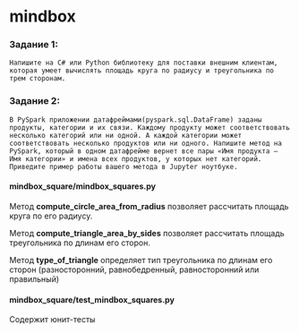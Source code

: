 # mindbox

### Задание 1:

`Напишите на C# или Python библиотеку для поставки внешним клиентам, которая умеет вычислять площадь круга по радиусу и треугольника по трем сторонам.`

### Задание 2:

`В PySpark приложении датафреймами(pyspark.sql.DataFrame) заданы продукты, категории и их связи. Каждому продукту может соответствовать несколько категорий или ни одной. А каждой категории может соответствовать несколько продуктов или ни одного. Напишите метод на PySpark, который в одном датафрейме вернет все пары «Имя продукта – Имя категории» и имена всех продуктов, у которых нет категорий. Приведите пример работы вашего метода в Jupyter ноутбуке.`



#### mindbox_square/mindbox_squares.py

Метод **compute_circle_area_from_radius** позволяет рассчитать площадь круга по его радиусу.

Метод **compute_triangle_area_by_sides** позволяет рассчитать площадь треугольника по длинам его сторон.

Метод **type_of_triangle** определяет тип треугольника по длинам его сторон (разносторонний, равнобедренный, равносторонний или правильный)


#### mindbox_square/test_mindbox_squares.py

Содержит юнит-тесты 